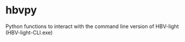 # hbvpy
Python functions to interact with the command line version of HBV-light (HBV-light-CLI.exe)

